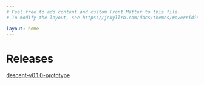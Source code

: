 ```yaml
---
# Feel free to add content and custom Front Matter to this file.
# To modify the layout, see https://jekyllrb.com/docs/themes/#overriding-theme-defaults

layout: home
---
```


# Releases
<a href="https://github.com/christian-westbrook/descent-releases/releases/download/v0.1.0-prototype/descent-v0.1.0-prototype.zip">descent-v0.1.0-prototype</a>
